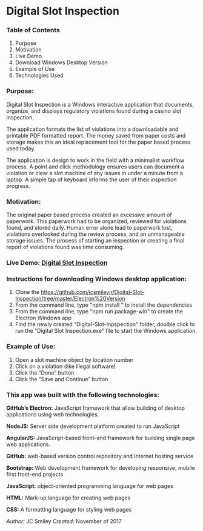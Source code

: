 # **Digital Slot Inspection**
### Table of Contents
1.	Purpose
2.	Motivation
3.	Live Demo
4.	Download Windows Desktop Version
5.	Example of Use
6.	Technologies Used

### Purpose:
Digital Slot Inspection is a Windows interactive application that documents, organize, and displays regulatory violations found during a casino slot inspection.  

The application formats the list of violations into a downloadable and printable PDF formatted report. The money saved from paper costs and storage makes this an ideal replacement tool for the paper based process used today. 

The application is design to work in the field with a minimalist workflow process. A point and click methodology ensures users can document a violation or clear a slot machine of any issues in under a minute from a laptop. A simple tap of keyboard informs the user of their inspection progress. 

### Motivation: 
The original paper based process created an excessive amount of paperwork.  This paperwork had to be organized, reviewed for violations found, and stored daily. Human error alone lead to paperwork lost, violations overlooked during the review process, and an unmanageable storage issues. The process of starting an inspection or creating a final report of violations found was time consuming.  

### Live Demo: [Digital Slot Inspection](https://jcsmileyjr.github.io/Digital-Slot-Inspection/#!/splash)

### Instructions for downloading Windows desktop application:
1.	Clone the https://github.com/jcsmileyjr/Digital-Slot-Inspection/tree/master/Electron%20Version 
2. 	From the command line, type "npm install " to install the dependencies
3.	From the command line, type "npm run package-win" to create the Electron Windows app
4. 	Find the newly created "Digital-Slot-Inpspection" folder, doulble click to run the
	"Digital Slot Inspection.exe" file to start the Windows application.

### Example of Use:
1.	Open a slot machine object by location number
2.	Click on a violation (like illegal software)
3.	Click the “Done” button
4.	Click the “Save and Continue” button

### This app was built with the following technologies:
**GitHub’s Electron:** JavaScript framework that allow building of desktop applications using web technologies.

**NodeJS:** Server side development platform created to run JavaScript

**AngularJS:** JavaScript-based front-end framework for building single page web applications.

**GitHub:** web-based version control repository and Internet hosting service

**Bootstrap:** Web development framework for developing responsive, mobile first front-end projects

**JavaScript:**  object-oriented programming language for web pages

**HTML:**  Mark-up language for creating web pages

**CSS:**  A formatting language for styling web pages

*Author:* JC Smiley
*Created:* November of 2017
